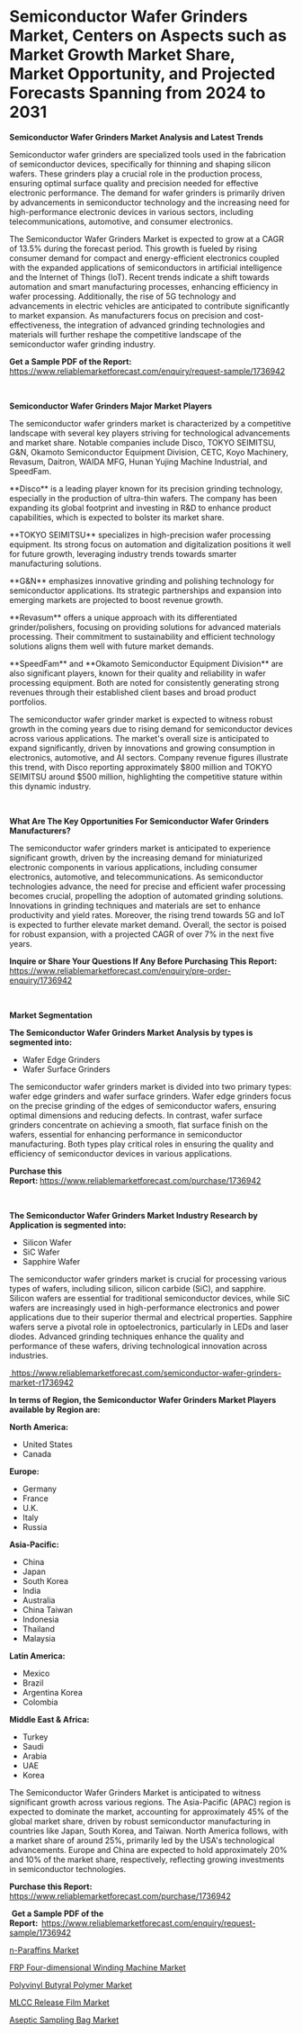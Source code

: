 <p><h1>Semiconductor Wafer Grinders Market, Centers on Aspects such as Market Growth Market Share, Market Opportunity, and Projected Forecasts Spanning from 2024 to 2031</h1></p><p><strong>Semiconductor Wafer Grinders Market Analysis and Latest Trends</strong></p>
<p><p>Semiconductor wafer grinders are specialized tools used in the fabrication of semiconductor devices, specifically for thinning and shaping silicon wafers. These grinders play a crucial role in the production process, ensuring optimal surface quality and precision needed for effective electronic performance. The demand for wafer grinders is primarily driven by advancements in semiconductor technology and the increasing need for high-performance electronic devices in various sectors, including telecommunications, automotive, and consumer electronics.</p><p>The Semiconductor Wafer Grinders Market is expected to grow at a CAGR of 13.5% during the forecast period. This growth is fueled by rising consumer demand for compact and energy-efficient electronics coupled with the expanded applications of semiconductors in artificial intelligence and the Internet of Things (IoT). Recent trends indicate a shift towards automation and smart manufacturing processes, enhancing efficiency in wafer processing. Additionally, the rise of 5G technology and advancements in electric vehicles are anticipated to contribute significantly to market expansion. As manufacturers focus on precision and cost-effectiveness, the integration of advanced grinding technologies and materials will further reshape the competitive landscape of the semiconductor wafer grinding industry.</p></p>
<p><strong>Get a Sample PDF of the Report:&nbsp;</strong> <a href="https://www.reliablemarketforecast.com/enquiry/request-sample/1736942?utm_campaign=1082&utm_medium=2&utm_source=Github&utm_content=ia&utm_term=13102024&utm_id=semiconductor-wafer-grinders">https://www.reliablemarketforecast.com/enquiry/request-sample/1736942</a></p>
<p>&nbsp;</p>
<p><strong>Semiconductor Wafer Grinders Major Market Players</strong></p>
<p><p>The semiconductor wafer grinders market is characterized by a competitive landscape with several key players striving for technological advancements and market share. Notable companies include Disco, TOKYO SEIMITSU, G&N, Okamoto Semiconductor Equipment Division, CETC, Koyo Machinery, Revasum, Daitron, WAIDA MFG, Hunan Yujing Machine Industrial, and SpeedFam.</p><p>**Disco** is a leading player known for its precision grinding technology, especially in the production of ultra-thin wafers. The company has been expanding its global footprint and investing in R&D to enhance product capabilities, which is expected to bolster its market share.</p><p>**TOKYO SEIMITSU** specializes in high-precision wafer processing equipment. Its strong focus on automation and digitalization positions it well for future growth, leveraging industry trends towards smarter manufacturing solutions.</p><p>**G&N** emphasizes innovative grinding and polishing technology for semiconductor applications. Its strategic partnerships and expansion into emerging markets are projected to boost revenue growth.</p><p>**Revasum** offers a unique approach with its differentiated grinder/polishers, focusing on providing solutions for advanced materials processing. Their commitment to sustainability and efficient technology solutions aligns them well with future market demands.</p><p>**SpeedFam** and **Okamoto Semiconductor Equipment Division** are also significant players, known for their quality and reliability in wafer processing equipment. Both are noted for consistently generating strong revenues through their established client bases and broad product portfolios.</p><p>The semiconductor wafer grinder market is expected to witness robust growth in the coming years due to rising demand for semiconductor devices across various applications. The market's overall size is anticipated to expand significantly, driven by innovations and growing consumption in electronics, automotive, and AI sectors. Company revenue figures illustrate this trend, with Disco reporting approximately $800 million and TOKYO SEIMITSU around $500 million, highlighting the competitive stature within this dynamic industry.</p></p>
<p>&nbsp;</p>
<p><strong>What Are The Key Opportunities For Semiconductor Wafer Grinders Manufacturers?</strong></p>
<p><p>The semiconductor wafer grinders market is anticipated to experience significant growth, driven by the increasing demand for miniaturized electronic components in various applications, including consumer electronics, automotive, and telecommunications. As semiconductor technologies advance, the need for precise and efficient wafer processing becomes crucial, propelling the adoption of automated grinding solutions. Innovations in grinding techniques and materials are set to enhance productivity and yield rates. Moreover, the rising trend towards 5G and IoT is expected to further elevate market demand. Overall, the sector is poised for robust expansion, with a projected CAGR of over 7% in the next five years.</p></p>
<p><strong>Inquire or Share Your Questions If Any Before Purchasing This Report:</strong> <a href="https://www.reliablemarketforecast.com/enquiry/pre-order-enquiry/1736942?utm_campaign=1082&utm_medium=2&utm_source=Github&utm_content=ia&utm_term=13102024&utm_id=semiconductor-wafer-grinders">https://www.reliablemarketforecast.com/enquiry/pre-order-enquiry/1736942</a></p>
<p>&nbsp;</p>
<p><strong>Market Segmentation</strong></p>
<p><strong>The Semiconductor Wafer Grinders Market Analysis by types is segmented into:</strong></p>
<p><ul><li>Wafer Edge Grinders</li><li>Wafer Surface Grinders</li></ul></p>
<p><p>The semiconductor wafer grinders market is divided into two primary types: wafer edge grinders and wafer surface grinders. Wafer edge grinders focus on the precise grinding of the edges of semiconductor wafers, ensuring optimal dimensions and reducing defects. In contrast, wafer surface grinders concentrate on achieving a smooth, flat surface finish on the wafers, essential for enhancing performance in semiconductor manufacturing. Both types play critical roles in ensuring the quality and efficiency of semiconductor devices in various applications.</p></p>
<p><strong>Purchase this Report:&nbsp;</strong><a href="https://www.reliablemarketforecast.com/purchase/1736942?utm_campaign=1082&utm_medium=2&utm_source=Github&utm_content=ia&utm_term=13102024&utm_id=semiconductor-wafer-grinders">https://www.reliablemarketforecast.com/purchase/1736942</a></p>
<p>&nbsp;</p>
<p><strong>The Semiconductor Wafer Grinders Market Industry Research by Application is segmented into:</strong></p>
<p><ul><li>Silicon Wafer</li><li>SiC Wafer</li><li>Sapphire Wafer</li></ul></p>
<p><p>The semiconductor wafer grinders market is crucial for processing various types of wafers, including silicon, silicon carbide (SiC), and sapphire. Silicon wafers are essential for traditional semiconductor devices, while SiC wafers are increasingly used in high-performance electronics and power applications due to their superior thermal and electrical properties. Sapphire wafers serve a pivotal role in optoelectronics, particularly in LEDs and laser diodes. Advanced grinding techniques enhance the quality and performance of these wafers, driving technological innovation across industries.</p></p>
<p><a href="https://www.reliablemarketforecast.com/semiconductor-wafer-grinders-market-r1736942?utm_campaign=1082&utm_medium=2&utm_source=Github&utm_content=ia&utm_term=13102024&utm_id=semiconductor-wafer-grinders">&nbsp;https://www.reliablemarketforecast.com/semiconductor-wafer-grinders-market-r1736942</a></p>
<p><strong>In terms of Region, the Semiconductor Wafer Grinders Market Players available by Region are:</strong></p>
<p>
    <p> <strong> North America: </strong>
        <ul>
            <li>United States</li>
            <li>Canada</li>
        </ul>
        </p> 
    <p> <strong> Europe: </strong>
        <ul>
            <li>Germany</li>
            <li>France</li>
            <li>U.K.</li>
            <li>Italy</li>
            <li>Russia</li>
        </ul>
        </p> 
    <p> <strong> Asia-Pacific: </strong>
        <ul>
            <li>China</li>
            <li>Japan</li>
            <li>South Korea</li>
            <li>India</li>
            <li>Australia</li>
            <li>China Taiwan</li>
            <li>Indonesia</li>
            <li>Thailand</li>
            <li>Malaysia</li>
        </ul>
        </p> 
    <p> <strong> Latin America: </strong>
        <ul>
            <li>Mexico</li>
            <li>Brazil</li>
            <li>Argentina Korea</li>
            <li>Colombia</li>
        </ul>
        </p> 
    <p> <strong> Middle East & Africa: </strong>
        <ul>
            <li>Turkey</li>
            <li>Saudi</li>
            <li>Arabia</li>
            <li>UAE</li>
            <li>Korea</li>
        </ul>
    </p>
    </p>
<p><p>The Semiconductor Wafer Grinders Market is anticipated to witness significant growth across various regions. The Asia-Pacific (APAC) region is expected to dominate the market, accounting for approximately 45% of the global market share, driven by robust semiconductor manufacturing in countries like Japan, South Korea, and Taiwan. North America follows, with a market share of around 25%, primarily led by the USA's technological advancements. Europe and China are expected to hold approximately 20% and 10% of the market share, respectively, reflecting growing investments in semiconductor technologies.</p></p>
<p><strong>Purchase this Report: </strong><a href="https://www.reliablemarketforecast.com/purchase/1736942?utm_campaign=1082&utm_medium=2&utm_source=Github&utm_content=ia&utm_term=13102024&utm_id=semiconductor-wafer-grinders">https://www.reliablemarketforecast.com/purchase/1736942</a></p>
<p>&nbsp;<strong>Get a Sample PDF of the Report:&nbsp;&nbsp;</strong><a href="https://www.reliablemarketforecast.com/enquiry/request-sample/1736942?utm_campaign=1082&utm_medium=2&utm_source=Github&utm_content=ia&utm_term=13102024&utm_id=semiconductor-wafer-grinders">https://www.reliablemarketforecast.com/enquiry/request-sample/1736942</a></p>
<p><strong></strong></p>
<p><p><a href="https://www.linkedin.com/pulse/n-paraffins-market2024-2031-industry-insights-investment-opportunities-3jxof?utm_campaign=1082&utm_medium=2&utm_source=Github&utm_content=ia&utm_term=13102024&utm_id=semiconductor-wafer-grinders">n-Paraffins Market</a></p><p><a href="https://www.linkedin.com/pulse/in-depth-analysis-global-frp-four-dimensional-winding-tfqkc?utm_campaign=1082&utm_medium=2&utm_source=Github&utm_content=ia&utm_term=13102024&utm_id=semiconductor-wafer-grinders">FRP Four-dimensional Winding Machine Market</a></p><p><a href="https://www.linkedin.com/pulse/comprehensive-polyvinyl-butyral-polymer-market-report-segmentation-zqugf?utm_campaign=1082&utm_medium=2&utm_source=Github&utm_content=ia&utm_term=13102024&utm_id=semiconductor-wafer-grinders">Polyvinyl Butyral Polymer Market</a></p><p><a href="https://github.com/marcouhbmammoc/Market-Research-Report-List-1/blob/main/mlcc-release-film-market.md?utm_campaign=1082&utm_medium=2&utm_source=Github&utm_content=ia&utm_term=13102024&utm_id=semiconductor-wafer-grinders">MLCC Release Film Market</a></p><p><a href="https://github.com/cleora2ime/Market-Research-Report-List-1/blob/main/aseptic-sampling-bag-market.md?utm_campaign=1082&utm_medium=2&utm_source=Github&utm_content=ia&utm_term=13102024&utm_id=semiconductor-wafer-grinders">Aseptic Sampling Bag Market</a></p></p>